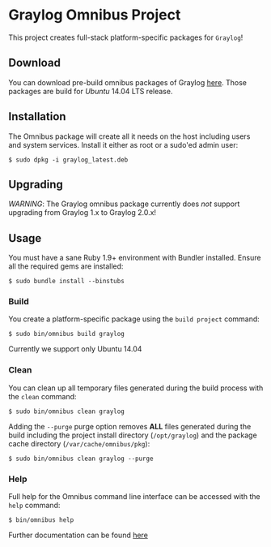 Graylog Omnibus Project
========================
This project creates full-stack platform-specific packages for
`Graylog`!

Download
--------
You can download pre-build omnibus packages of Graylog [here](https://packages.graylog2.org/appliances/ubuntu).
Those packages are build for _Ubuntu_ 14.04 LTS release.

Installation
------------

The Omnibus package will create all it needs on the host including users and system services. Install it either as
root or a sudo'ed admin user:

```shell
$ sudo dpkg -i graylog_latest.deb
```

Upgrading
---------

*WARNING*: The Graylog omnibus package currently does *not* support upgrading from Graylog 1.x to Graylog 2.0.x!

Usage
-----
You must have a sane Ruby 1.9+ environment with Bundler installed. Ensure all
the required gems are installed:

```shell
$ sudo bundle install --binstubs
```

### Build

You create a platform-specific package using the `build project` command:

```shell
$ sudo bin/omnibus build graylog
```

Currently we support only Ubuntu 14.04

### Clean

You can clean up all temporary files generated during the build process with
the `clean` command:

```shell
$ sudo bin/omnibus clean graylog
```

Adding the `--purge` purge option removes __ALL__ files generated during the
build including the project install directory (`/opt/graylog`) and
the package cache directory (`/var/cache/omnibus/pkg`):

```shell
$ sudo bin/omnibus clean graylog --purge
```

### Help

Full help for the Omnibus command line interface can be accessed with the
`help` command:

```shell
$ bin/omnibus help
```

Further documentation can be found [here](http://docs.graylog.org/en/latest/pages/installation/graylog_ctl.html)
